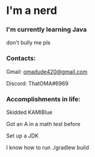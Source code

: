 # I'm a nerd 

### I'm currently learning Java 
don't bully me pls

### Contacts:
Gmail: omadude420@gmail.com 

Discord: ThatOMA#6969

### Accomplishments in life:
Skidded KAMIBlue

Got an A in a math test before

Set up a JDK

I know how to run ./gradlew build
